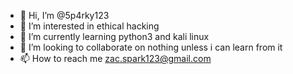 - 👋 Hi, I’m @5p4rky123
- 👀 I’m interested in ethical hacking
- 🌱 I’m currently learning python3 and kali linux
- 💞️ I’m looking to collaborate on nothing unless i can learn from it
- 📫 How to reach me zac.spark123@gmail.com

<!---
5p4rky123/5p4rky123 is a ✨ special ✨ repository because its `README.md` (this file) appears on your GitHub profile.
You can click the Preview link to take a look at your changes.
--->
